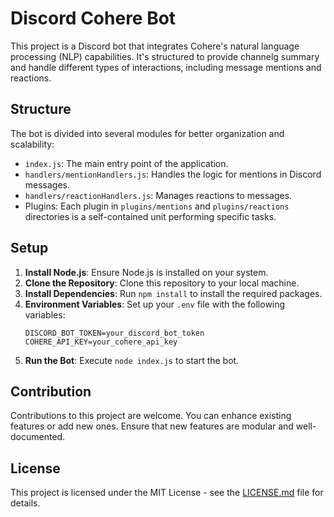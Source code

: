 
# Discord Cohere Bot

This project is a Discord bot that integrates Cohere's natural language processing (NLP) capabilities. It's structured to provide channelg summary and handle different types of interactions, including message mentions and reactions.

## Structure

The bot is divided into several modules for better organization and scalability:

- `index.js`: The main entry point of the application.
- `handlers/mentionHandlers.js`: Handles the logic for mentions in Discord messages.
- `handlers/reactionHandlers.js`: Manages reactions to messages.
- Plugins: Each plugin in `plugins/mentions` and `plugins/reactions` directories is a self-contained unit performing specific tasks.

## Setup

1. **Install Node.js**: Ensure Node.js is installed on your system.
2. **Clone the Repository**: Clone this repository to your local machine.
3. **Install Dependencies**: Run `npm install` to install the required packages.
4. **Environment Variables**: Set up your `.env` file with the following variables:
   ```
   DISCORD_BOT_TOKEN=your_discord_bot_token
   COHERE_API_KEY=your_cohere_api_key
   ```
5. **Run the Bot**: Execute `node index.js` to start the bot.

## Contribution

Contributions to this project are welcome. You can enhance existing features or add new ones. Ensure that new features are modular and well-documented.

## License

This project is licensed under the MIT License - see the [LICENSE.md](LICENSE.md) file for details.
